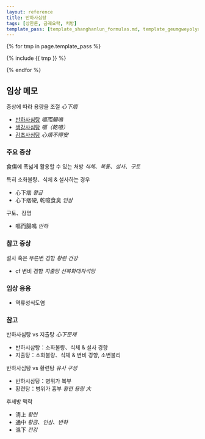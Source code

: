 ```yaml
---
layout: reference
title: 반하사심탕
tags: [상한론, 금궤요략, 처방]
template_pass: [template_shanghanlun_formulas.md, template_geumgweyolyag_formulas.md, template_etc_formulas.md]
---
```



{% for tmp in page.template_pass %}

{% include {{ tmp }} %}

{% endfor %}

## 임상 메모

증상에 따라 용량을 조절 _心下痞_
* [반하사심탕]({{site.formulaurl}}/반하사심탕) _嘔而腸鳴_
* [생강사심탕]({{site.formulaurl}}/생강사심탕) _嘔（乾噫）_
* [감초사심탕]({{site.formulaurl}}/감초사심탕) _心煩不得安_

### 주요 증상

食傷에 폭넓게 활용할 수 있는 처방 _식체、복통、설사、구토_

특히 소화불량、식체 & 설사하는 경우
* 心下痞 _황금_
* 心下痞硬, 乾噫食臭 _인삼_

구토、장명
* 嘔而腸鳴 _반하_

### 참고 증상

설사 혹은 무른변 경향 _황련_ _건강_
* cf 변비 경향 _지출탕_ _선복화대자석탕_

### 임상 응용

* 역류성식도염

### 참고

반하사심탕 vs 지출탕 _心下문제_
* 반하시삼탕：소화불량、식체 & 설사 경향
* 지출탕：소화불량、식체 & 변비 경향, 소변불리

반하사심탕 vs 황련탕 _유사 구성_
* 반하시삼탕：병위가 복부
* 황련탕：병위가 흉부 _황련 용량 大_

후세방 맥락
* 淸上 _황련_
* 通中 _황금、인삼、반하_
* 溫下 _건강_
